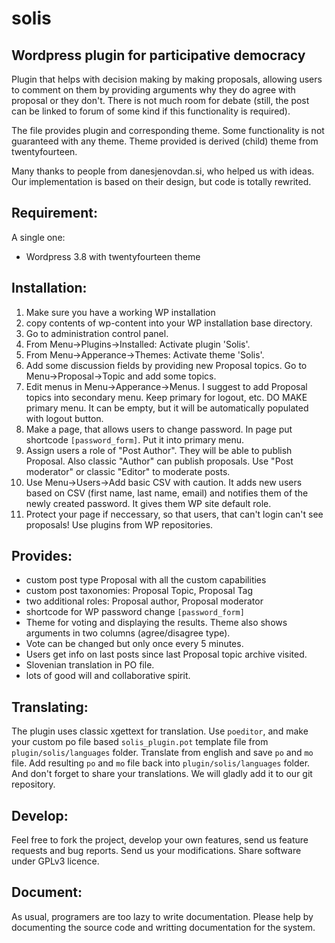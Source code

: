 solis
=====

Wordpress plugin for participative democracy
--------------------------------------------

Plugin that helps with decision making by making proposals, allowing users to comment on them by providing arguments why they do agree with proposal or they don't. There is not much room for debate (still, the post can be linked to forum of some kind if this functionality is required).

The file provides plugin and corresponding theme. Some functionality is not guaranteed with any theme. Theme provided is derived (child) theme from twentyfourteen.

Many thanks to people from danesjenovdan.si, who helped us with ideas. Our implementation is based on their design, but code is totally rewrited.


Requirement:
------------

A single one:

* Wordpress 3.8 with twentyfourteen theme

Installation:
-------------

1. Make sure you have a working WP installation
2. copy contents of wp-content into your WP installation base directory.
3. Go to administration control panel.
4. From Menu->Plugins->Installed: Activate plugin 'Solis'.
5. From Menu->Apperance->Themes: Activate theme 'Solis'.
6. Add some discussion fields by providing new Proposal topics. Go to Menu->Proposal->Topic and add some topics.
7. Edit menus in Menu->Apperance->Menus. I suggest to add Proposal topics into secondary menu. Keep primary for logout, etc. DO MAKE primary menu. It can be empty, but it will be automatically populated with logout button.
8. Make a page, that allows users to change password. In page put shortcode `[password_form]`. Put it into primary menu.
9. Assign users a role of "Post Author". They will be able to publish Proposal. Also classic "Author" can publish proposals. Use "Post moderator" or classic "Editor" to moderate posts.
10. Use Menu->Users->Add basic CSV with caution. It adds new users based on CSV (first name, last name, email) and notifies them of the newly created password. It gives them WP site default role.
11. Protect your page if neccessary, so that users, that can't login can't see proposals! Use plugins from WP repositories.


Provides:
---------

* custom post type Proposal with all the custom capabilities
* custom post taxonomies: Proposal Topic, Proposal Tag
* two additional roles: Proposal author, Proposal moderator
* shortcode for WP password change `[password_form]`
* Theme for voting and displaying the results. Theme also shows arguments in two columns (agree/disagree type).
* Vote can be changed but only once every 5 minutes.
* Users get info on last posts since last Proposal topic archive visited.
* Slovenian translation in PO file.
* lots of good will and collaborative spirit.


Translating:
------------

The plugin uses classic xgettext for translation. Use `poeditor`, and make your custom po file based `solis_plugin.pot` template file from `plugin/solis/languages` folder. Translate from english and save `po` and `mo` file. Add resulting `po` and `mo` file back into `plugin/solis/languages` folder. And don't forget to share your translations. We will gladly add it to our git repository.

Develop:
--------

Feel free to fork the project, develop your own features, send us feature requests and bug reports. Send us your modifications. Share software under GPLv3 licence.


Document:
---------

As usual, programers are too lazy to write documentation. Please help by documenting the source code and writting documentation for the system.


